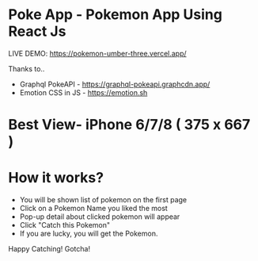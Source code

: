 # Poke App - Pokemon App Using React Js
LIVE DEMO: https://pokemon-umber-three.vercel.app/

Thanks to..
- Graphql PokeAPI - https://graphql-pokeapi.graphcdn.app/
- Emotion CSS in JS - https://emotion.sh

# Best View- iPhone 6/7/8 ( 375 x 667 )


# How it works?
- You will be shown list of pokemon on the first page
- Click on a Pokemon Name you liked the most
- Pop-up detail about clicked pokemon will appear
- Click "Catch this Pokemon"
- If you are lucky, you will get the Pokemon.


Happy Catching! Gotcha!
